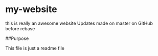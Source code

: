 # my-website

this is really an awesome website
Updates made on master on GitHub before rebase

##Purpose

This file is just a readme file 

